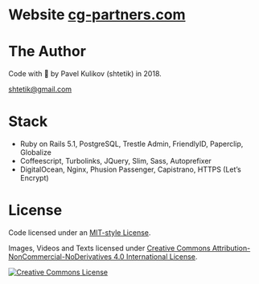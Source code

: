 # Website [cg-partners.com](https://cg-partners.com)

# The Author
Code with 🍺 by Pavel Kulikov (shtetik) in 2018.

<shtetik@gmail.com>

# Stack
* Ruby on Rails 5.1, PostgreSQL, Trestle Admin, FriendlyID, Paperclip, Globalize
* Coffeescript, Turbolinks, JQuery, Slim, Sass, Autoprefixer
* DigitalOcean, Nginx, Phusion Passenger, Capistrano, HTTPS (Let’s Encrypt)

# License
Code licensed under an [MIT-style License]().

Images, Videos and Texts licensed under [Creative Commons Attribution-NonCommercial-NoDerivatives 4.0 International License](https://creativecommons.org/licenses/by-nc-nd/4.0/).

<a rel="license" href="http://creativecommons.org/licenses/by-nc-nd/4.0/"><img alt="Creative Commons License" style="border-width:0" src="https://i.creativecommons.org/l/by-nc-nd/4.0/88x31.png"/></a>
